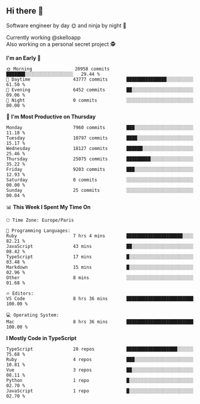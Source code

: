 ## Hi there 👋

Software engineer by day 🌞 and ninja by night 🌝

Currently working @skelloapp <br>
Also working on a personal secret project 🕵️

<!--START_SECTION:waka-->
**I'm an Early 🐤** 

```text
🌞 Morning                20958 commits       ███████░░░░░░░░░░░░░░░░░░   29.44 % 
🌆 Daytime                43777 commits       ███████████████░░░░░░░░░░   61.50 % 
🌃 Evening                6452 commits        ██░░░░░░░░░░░░░░░░░░░░░░░   09.06 % 
🌙 Night                  0 commits           ░░░░░░░░░░░░░░░░░░░░░░░░░   00.00 % 
```
📅 **I'm Most Productive on Thursday** 

```text
Monday                   7960 commits        ███░░░░░░░░░░░░░░░░░░░░░░   11.18 % 
Tuesday                  10797 commits       ████░░░░░░░░░░░░░░░░░░░░░   15.17 % 
Wednesday                18127 commits       ██████░░░░░░░░░░░░░░░░░░░   25.46 % 
Thursday                 25075 commits       █████████░░░░░░░░░░░░░░░░   35.22 % 
Friday                   9203 commits        ███░░░░░░░░░░░░░░░░░░░░░░   12.93 % 
Saturday                 0 commits           ░░░░░░░░░░░░░░░░░░░░░░░░░   00.00 % 
Sunday                   25 commits          ░░░░░░░░░░░░░░░░░░░░░░░░░   00.04 % 
```


📊 **This Week I Spent My Time On** 

```text
🕑︎ Time Zone: Europe/Paris

💬 Programming Languages: 
Ruby                     7 hrs 4 mins        █████████████████████░░░░   82.21 % 
JavaScript               43 mins             ██░░░░░░░░░░░░░░░░░░░░░░░   08.42 % 
TypeScript               17 mins             █░░░░░░░░░░░░░░░░░░░░░░░░   03.48 % 
Markdown                 15 mins             █░░░░░░░░░░░░░░░░░░░░░░░░   02.96 % 
Other                    8 mins              ░░░░░░░░░░░░░░░░░░░░░░░░░   01.68 % 

🔥 Editors: 
VS Code                  8 hrs 36 mins       █████████████████████████   100.00 % 

💻 Operating System: 
Mac                      8 hrs 36 mins       █████████████████████████   100.00 % 
```

**I Mostly Code in TypeScript** 

```text
TypeScript               28 repos            ███████████████████░░░░░░   75.68 % 
Ruby                     4 repos             ███░░░░░░░░░░░░░░░░░░░░░░   10.81 % 
Vue                      3 repos             ██░░░░░░░░░░░░░░░░░░░░░░░   08.11 % 
Python                   1 repo              █░░░░░░░░░░░░░░░░░░░░░░░░   02.70 % 
JavaScript               1 repo              █░░░░░░░░░░░░░░░░░░░░░░░░   02.70 % 
```




<!--END_SECTION:waka-->

<!--
**antoinelncl/antoinelncl** is a ✨ _special_ ✨ repository because its `README.md` (this file) appears on your GitHub profile.

Here are some ideas to get you started:

- 🔭 I’m currently working on ...
- 🌱 I’m currently learning ...
- 👯 I’m looking to collaborate on ...
- 🤔 I’m looking for help with ...
- 💬 Ask me about ...
- 📫 How to reach me: ...
- 😄 Pronouns: ...
- ⚡ Fun fact: ...
-->
